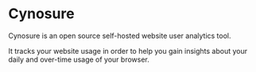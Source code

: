 # Cynosure

Cynosure is an open source self-hosted website user analytics tool.

It tracks your website usage in order to help you gain insights about your daily and over-time usage of your browser.

